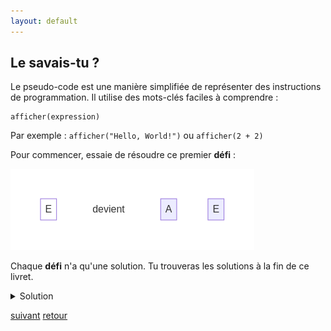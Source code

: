 ```yaml
---
layout: default
---
```


## Le savais-tu ?

Le pseudo-code est une manière simplifiée de représenter des instructions de programmation. Il utilise des mots-clés faciles à comprendre :

    afficher(expression)

Par exemple : `afficher("Hello, World!")` ou `afficher(2 + 2)`

Pour commencer, essaie de résoudre ce premier **défi** :

![](assets/5.png)

Chaque **défi** n'a qu'une solution. Tu trouveras les solutions à la fin de ce livret.

<details markdown="on">
<summary>Solution</summary>

<img src="assets/10.png" alt="">
</details>

[suivant](./4)
[retour](./2)
